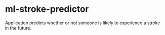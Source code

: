 # ml-stroke-predictor

Application predicts whether or not someone is likely to experience a stroke in the future.
